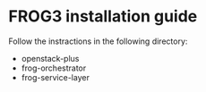 # FROG3 installation guide

Follow the instractions in the following directory:
- openstack-plus
- frog-orchestrator
- frog-service-layer